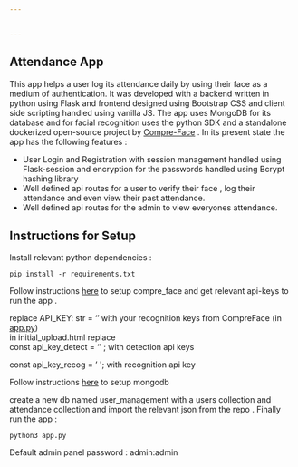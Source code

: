 ```yaml
---


---
```


<h2 id="attendance-app">Attendance App</h2>
<p>This app helps a user log its attendance daily by using their face as a medium of authentication. It was developed with a backend written in python using Flask and frontend designed using Bootstrap CSS and client side scripting handled using vanilla JS. The app uses MongoDB for its database and for facial recognition uses the python SDK and a standalone dockerized open-source project by <a href="https://github.com/exadel-inc/CompreFace">Compre-Face</a> . In its present state the app has the following features :</p>
<ul>
<li>User Login and Registration with session management handled using Flask-session and encryption for the passwords handled using Bcrypt hashing library</li>
<li>Well defined api routes for a user to verify their face , log their attendance and even view their past attendance.</li>
<li>Well defined api routes for the admin to view everyones attendance.</li>
</ul>
<h2 id="instructions-for-setup">Instructions for Setup</h2>
<p>Install relevant python dependencies :</p>
<pre><code>pip install -r requirements.txt
</code></pre>
<p>Follow instructions <a href="https://github.com/exadel-inc/CompreFace?tab=readme-ov-file#getting-started-with-compreface">here</a> to setup compre_face and get relevant api-keys to run the app .</p>
<p>replace API_KEY: str  =  ‘’ with your recognition keys from CompreFace (in <a href="http://app.py">app.py</a>)<br>
in initial_upload.html replace<br>
const  api_key_detect  =  ‘’ ; with detection api keys</p>
<p>const  api_key_recog  =  ’ '; with recognition api key</p>
<p>Follow instructions <a href="https://www.mongodb.com/docs/manual/administration/install-on-linux/">here</a> to setup mongodb</p>
<p>create a new db named user_management with a users collection and attendance collection and import the relevant json from the repo . Finally run the app :</p>
<pre><code>python3 app.py
</code></pre>
<p>Default admin panel password : admin:admin</p>

